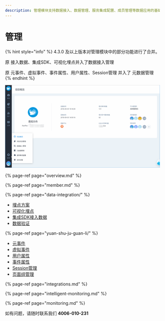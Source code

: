 ```yaml
---
description: 管理模块支持数据接入、数据管理、服务集成配置、成员管理等数据应用的基础管理。
---
```


# 管理



{% hint style="info" %}
4.3.0 及以上版本对管理模块中的部分功能进行了合并。

原 接入数据、集成SDK、可视化埋点并入了数据接入管理

原 元事件、虚拟事件、事件属性、用户属性、Session管理 并入了 元数据管理
{% endhint %}

![](../../.gitbook/assets/image%20%281%29.png)

{% page-ref page="overview.md" %}

{% page-ref page="member.md" %}

{% page-ref page="data-integration/" %}

* [埋点方案](data-integration/schema.md)
* [可视化埋点](data-integration/virtualizer.md)
* [集成SDK接入数据](data-integration/sdks.md)
* [数据验证](data-integration/validation.md)

{% page-ref page="yuan-shu-ju-guan-li/" %}

* [元事件](yuan-shu-ju-guan-li/meta-events.md)
* [虚拟事件](yuan-shu-ju-guan-li/merged-events.md)
* [用户属性](yuan-shu-ju-guan-li/user-properties.md)
* [事件属性](yuan-shu-ju-guan-li/event-properties.md)
* [Session管理](yuan-shu-ju-guan-li/session.md)
* [页面组管理](yuan-shu-ju-guan-li/pagegroup.md)

{% page-ref page="integrations.md" %}

{% page-ref page="intelligent-monitoring.md" %}

{% page-ref page="monitoring.md" %}

如有问题，请随时联系我们 **4006-010-231**

